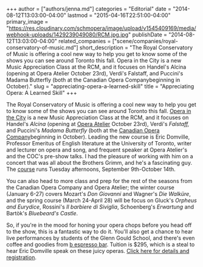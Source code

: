 +++
author = ["authors/jenna.md"]
categories = "Editorial"
date = "2014-08-12T13:03:00-04:00"
lastmod = "2015-04-16T22:51:00-04:00"
primary_image = "https://res.cloudinary.com/schmopera/image/upload/v1545409169/media/webhook-uploads/1429239049080/RCM.jpg.jpg"
publishDate = "2014-08-12T13:03:00-04:00"
related_companies = ["scene/companies/royal-conservatory-of-music.md"]
short_description = "The Royal Conservatory of Music is offering a cool new way to help you get to know some of the shows you can see around Toronto this fall. Opera in the City is a new Music Appreciation Class at the RCM, and it focuses on Handel&#039;s Alcina (opening at Opera Atelier October 23rd), Verdi&#039;s Falstaff, and Puccini&#039;s Madama Butterfly (both at the Canadian Opera Companybeginning in October)."
slug = "appreciating-opera-a-learned-skill"
title = "Appreciating Opera: A Learned Skill"
+++

The Royal Conservatory of Music is offering a cool new way to help you get to know some of the shows you can see around Toronto this fall. [Opera in the City](http://files.rc.mu/RoyalConservatorySchool/2014/Jul30/NEWMusicAppreciationClasses_3.html) is a new Music Appreciation Class at the RCM, and it focuses on Handel's _Alcina_ (opening at [Opera Atelier](http://www.operaatelier.com/season/14-15-season/) October 23rd), Verdi's _Falstaff,_ and Puccini's _Madama Butterfly_ (both at the [Canadian Opera Company](http://www.coc.ca/PerformancesAndTickets/1415Season.aspx)beginning in October). Leading the new course is Eric Domville, Professor Emeritus of English literature at the University of Toronto, writer and lecturer on opera and song, and frequent speaker at Opera Atelier's and the COC's pre-show talks. I had the pleasure of working with him on a concert that was all about the Brothers Grimm, and he's a fascinating guy. The [course](http://files.rc.mu/RoyalConservatorySchool/2014/Jul30/NEWMusicAppreciationClasses_3.html) runs Tuesday afternoons, September 9th-October 14th.

You can also head to more class and prep for the rest of the seasons from the Canadian Opera Company and Opera Atelier; the winter course (January 6-27) covers Mozart's _Don Giovanni_ and Wagner's _Die Walküre_, and the spring course (March 24-April 28) will be focus on Gluck's _Orpheus and Eurydice_, Rossini's _Il barbiere di Siviglia_, Schoenberg's _Erwartung_ and Bartòk's _Bluebeard's Castle_.

So, if you're in the mood for honing your opera chops before you head off to the show, this is a fantastic way to do it. You'll also get a chance to hear live performances by students of the Glenn Gould School, and there's even coffee and goodies from [b espresso bar](http://bespressobar.ca/). Tuition is $295, which is a steal to hear Eric Domville speak on these juicy operas. [Click here for details and registration](http://files.rc.mu/RoyalConservatorySchool/2014/Jul30/NEWMusicAppreciationClasses_3.html).
